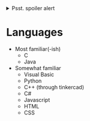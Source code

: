 <details>
  <summary>Psst. spoiler alert</summary>
  Both of them are still work-in progress (and by that I mean they don't have anything yet LMAO):
  
  - Personal Website: https://pieisspy.neocities.org/ 
  
  - Portfolio Website: https://pieisspy.github.io/
</details>

# Languages
- Most familiar(-ish)
  - C
  - Java
- Somewhat familiar
  - Visual Basic
  - Python
  - C++ (through tinkercad)
  - C#
  - Javascript
  - HTML
  - CSS
